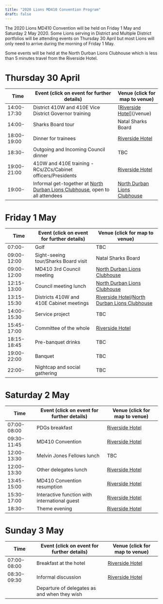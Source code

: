 ```yaml
---
title: "2020 Lions MD410 Convention Program"
draft: false
---
```


The 2020 Lions MD410 Convention will be held on Friday 1 May and Saturday 2 May 2020. Some Lions serving in District and Multiple District portfolios will be attending events on Thursday 30 April but most Lions will only need to arrive during the morning of Friday 1 May.

Some events will be held at the North Durban Lions Clubhouse which is less than 5 minutes travel from the Riverside Hotel.

# Thursday 30 April

Time          | Event (click on event for further details) | Venue (click for map to venue)
         -----|---  |---
14:00-17:30   | District 410W and 410E Vice District Governor training | [[Riverside Hotel](/venue)](/venue)
14:00-        | Sharks Board tour | Natal Sharks Board
18:00-19:00   | Dinner for trainees | [Riverside Hotel](/venue)
18:30-        | Outgoing and Incoming Council dinner | TBC
19:00-21:00   | 410W and 410E training - RCs/ZCs/Cabinet officers/Presidents | [Riverside Hotel](/venue)
19:00-        | Informal get-together at [North Durban Lions Clubhouse](http://northdurbanlions.org.za/club-details/meetings-and-location), open to all attendees | [North Durban Lions Clubhouse](http://northdurbanlions.org.za/club-details/meetings-and-location)

# Friday 1 May

Time          | Event (click on event for further details) | Venue (click for map to venue)
         -----|--- |---
07:00-        | Golf | TBC
09:00-12:00   | Sight-seeing tour/Sharks Board visit | Natal Sharks Board
09:00-12:00   | MD410 3rd Council meeting | [North Durban Lions Clubhouse](http://northdurbanlions.org.za/club-details/meetings-and-location)
12:15-13:00   | Council meeting lunch | [North Durban Lions Clubhouse](http://northdurbanlions.org.za/club-details/meetings-and-location)
13:15-15:30   | Districts 410W and 410E Cabinet meetings | [Riverside Hotel](/venue)/[North Durban Lions Clubhouse](http://northdurbanlions.org.za/club-details/meetings-and-location)
14:00-15:30   | Service project | TBC
15:45-17:00   | Committee of the whole | [Riverside Hotel](/venue)
18:15-18:45   | Pre-banquet drinks | TBC
19:00-22:00   | Banquet | TBC
22:00-        | Nightcap and social gathering | TBC

# Saturday 2 May
Time          | Event (click on event for further details) | Venue (click for map to venue)
         -----|--- |---
07:00-08:00   | PDGs breakfast | [Riverside Hotel](/venue)
09:30-11:45   | MD410 Convention | [Riverside Hotel](/venue)
12:00-13:30   | Melvin Jones Fellows lunch | TBC
12:00-13:30   | Other delegates lunch | [Riverside Hotel](/venue)
13:45-15:00   | MD410 Convention resumption | [Riverside Hotel](/venue)
15:30-17:00   | Interactive function with international guest | [Riverside Hotel](/venue)
18:30-        | Theme evening | [Riverside Hotel](/venue)

# Sunday 3 May
Time          | Event  (click on event for further details) | Venue (click for map to venue)
         -----|--- |---
07:00-08:00   | Breakfast at the hotel | [Riverside Hotel](/venue)
08:30-09:30   | Informal discussion | [Riverside Hotel](/venue)
              | Departure of delegates as and when they wish

